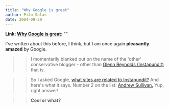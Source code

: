 ```yaml
---
title: "Why Google is great"
author: Pito Salas
date: 2004-09-29
---
```


**Link: [Why Google is great](None):** ""

I've written about this before, I think, but I am once again **pleasantly
amazed** by Google.

>>

>> I momentarily blanked out on the name of the 'other' conservative blogger -
other than [Glenn Reynolds (Instapundit)](<http://www.instapundit.com/>) that
is.

>>

>> So I asked Google, [what sites are related to
Instapundit?](<http://www.google.com/search?sourceid=navclient&ie=UTF-8&q=related%3Ainstapundit>)
And here's what it says. Number 2 on the list: [Andrew
Sullivan.](<http://www.andrewsullivan.com/>) Yup, right answer!

>>

>> **Cool or what?**


